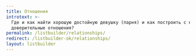 ```yaml
---
title: Отношения
introtext: >-
  Где и как найти хорошую достойную девушку (парня) и как построить с ней
  доверительные отношения?
permalink: /listbuilder/relationships/
redirect: /listbuilder-ok/relationships/
layout: listbuilder
---
```

